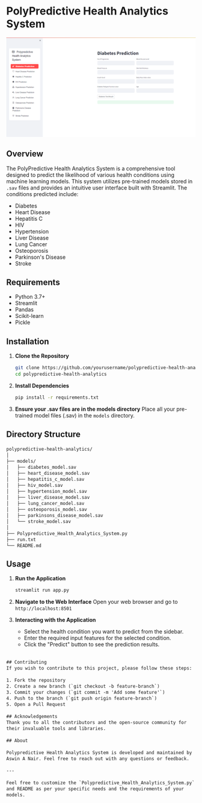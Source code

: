 # PolyPredictive Health Analytics System
![Polypredictive Health Analytics System Preview](preview.png)

## Overview
The PolyPredictive Health Analytics System is a comprehensive tool designed to predict the likelihood of various health conditions using machine learning models. This system utilizes pre-trained models stored in `.sav` files and provides an intuitive user interface built with Streamlit. The conditions predicted include:

- Diabetes
- Heart Disease
- Hepatitis C
- HIV
- Hypertension
- Liver Disease
- Lung Cancer
- Osteoporosis
- Parkinson's Disease
- Stroke

## Requirements
- Python 3.7+
- Streamlit
- Pandas
- Scikit-learn
- Pickle

## Installation

1. **Clone the Repository**
   ```bash
   git clone https://github.com/yourusername/polypredictive-health-analytics.git
   cd polypredictive-health-analytics
   ```

2. **Install Dependencies**
   ```bash
   pip install -r requirements.txt
   ```

3. **Ensure your .sav files are in the models directory**
   Place all your pre-trained model files (.sav) in the `models` directory.

## Directory Structure
```
polypredictive-health-analytics/
│
├── models/
│   ├── diabetes_model.sav
│   ├── heart_disease_model.sav
│   ├── hepatitis_c_model.sav
│   ├── hiv_model.sav
│   ├── hypertension_model.sav
│   ├── liver_disease_model.sav
│   ├── lung_cancer_model.sav
│   ├── osteoporosis_model.sav
│   ├── parkinsons_disease_model.sav
│   └── stroke_model.sav
│
├── Polypredictive_Health_Analytics_System.py
├── run.txt
└── README.md
```

## Usage

1. **Run the Application**
   ```bash
   streamlit run app.py
   ```

2. **Navigate to the Web Interface**
   Open your web browser and go to `http://localhost:8501`

3. **Interacting with the Application**
   - Select the health condition you want to predict from the sidebar.
   - Enter the required input features for the selected condition.
   - Click the "Predict" button to see the prediction results.

```

## Contributing
If you wish to contribute to this project, please follow these steps:

1. Fork the repository
2. Create a new branch (`git checkout -b feature-branch`)
3. Commit your changes (`git commit -m 'Add some feature'`)
4. Push to the branch (`git push origin feature-branch`)
5. Open a Pull Request

## Acknowledgements
Thank you to all the contributors and the open-source community for their invaluable tools and libraries.

## About

Polypredictive Health Analytics System is developed and maintained by Aswin A Nair. Feel free to reach out with any questions or feedback.

---

Feel free to customize the `Polypredictive_Health_Analytics_System.py` and README as per your specific needs and the requirements of your models.
